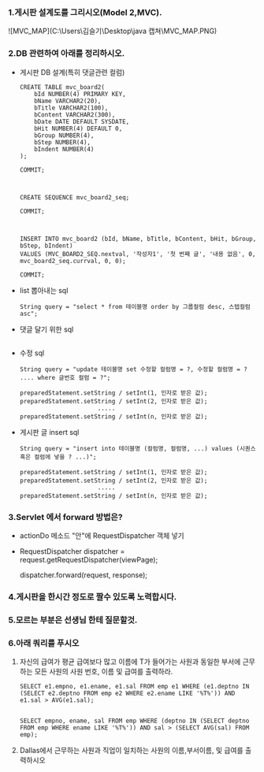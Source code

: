 ### 1.게시판 설계도를 그리시오(Model 2,MVC).

![MVC_MAP](C:\Users\김슬기\Desktop\java 캡쳐\MVC_MAP.PNG)





### 2.DB 관련하여 아래를 정리하시오.

- 게시판 DB 설계(특히 댓글관련 컬럼)

  ```
  CREATE TABLE mvc_board2(
      bId NUMBER(4) PRIMARY KEY,
      bName VARCHAR2(20),
      bTitle VARCHAR2(100),
      bContent VARCHAR2(300),
      bDate DATE DEFAULT SYSDATE,
      bHit NUMBER(4) DEFAULT 0,
      bGroup NUMBER(4),
      bStep NUMBER(4),
      bIndent NUMBER(4)
  );
  
  COMMIT;
  
  
  
  CREATE SEQUENCE mvc_board2_seq;
  
  COMMIT;
  
  
  
  INSERT INTO mvc_board2 (bId, bName, bTitle, bContent, bHit, bGroup, bStep, bIndent)
  VALUES (MVC_BOARD2_SEQ.nextval, '작성자1', '첫 번째 글', '내용 없음', 0, mvc_board2_seq.currval, 0, 0);
  
  COMMIT;
  ```

  

- list 뽑아내는 sql

  ```
  String query = "select * from 테이블명 order by 그룹컬럼 desc, 스텝컬럼 asc";
  ```

  

- 댓글 달기 위한 sql

  ```
  
  ```

  

- 수정 sql

  ```
  String query = "update 테이블명 set 수정할 컬럼명 = ?, 수정할 컬럼명 = ? .... where 글번호 컬럼 = ?";
  
  preparedStatement.setString / setInt(1, 인자로 받은 값);
  preparedStatement.setString / setInt(2, 인자로 받은 값);
  						.....
  preparedStatement.setString / setInt(n, 인자로 받은 값);
  ```

  

- 게시판 글 insert sql

  ```
  String query = "insert into 테이블명 (컬럼명, 컬럼명, ...) values (시퀀스 혹은 컬럼에 넣을 ? ...)";
  
  preparedStatement.setString / setInt(1, 인자로 받은 값);
  preparedStatement.setString / setInt(2, 인자로 받은 값);
  						.....
  preparedStatement.setString / setInt(n, 인자로 받은 값);
  ```

  







### 3.Servlet 에서 forward 방법은?

- actionDo 메소드 "안"에 RequestDispatcher 객체 넣기

- RequestDispatcher dispatcher = request.getRequestDispatcher(viewPage);

  dispatcher.forward(request, response);





### 4.게시판을 한시간 정도로 짤수 있도록 노력합시다.

### 5.모르는 부분은 선생님 한테 질문할것.









### 6.아래 쿼리를 푸시오

1. 자신의 급여가 평균 급여보다 많고 이름에 T가 들어가는 사원과 동일한 부서에 근무하는 모든 사원의 사원 번호, 이름 및 급여를 출력하라.

   ```
   SELECT e1.empno, e1.ename, e1.sal FROM emp e1 WHERE (e1.deptno IN (SELECT e2.deptno FROM emp e2 WHERE e2.ename LIKE '%T%')) AND e1.sal > AVG(e1.sal);
   
   
   SELECT empno, ename, sal FROM emp WHERE (deptno IN (SELECT deptno FROM emp WHERE ename LIKE '%T%')) AND sal > (SELECT AVG(sal) FROM emp);
   ```

   

2. Dallas에서 근무하는 사원과 직업이 일치하는 사원의 이름,부서이름, 및 급여를 출력하시오

   ```
   
   ```

   